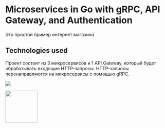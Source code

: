 # Microservices in Go with gRPC, API Gateway, and Authentication

Это простой пример интернет магазина

## Technologies used

Проект состоит из 3 микросервисов и 1 API Gateway, который будет обрабатывать
входящие HTTP-запросы. HTTP-запросы перенаправляются на микросервисы с помощью gRPC.

![](https://github.com/OlegDjur/Readme/blob/master/grpc_shop/simple_shop_drawio.png)

<img align="left" width="100" height="100" src="https://github.com/OlegDjur/Readme/blob/master/grpc_shop/simple_shop_drawio.png">